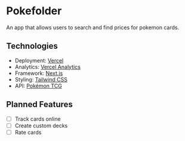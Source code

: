 # Pokefolder

An app that allows users to search and find prices for pokemon cards. 

## Technologies
- Deployment: [Vercel](https://vercel.com)
- Analytics: [Vercel Analytics](https://vercel.com/analytics)
- Framework: [Next.js](https://nextjs.org/)
- Styling: [Tailwind CSS](https://tailwindcss.com)
- API: [Pokémon TCG](https://pokemontcg.io)

## Planned Features
- [ ] Track cards online
- [ ] Create custom decks
- [ ] Rate cards
